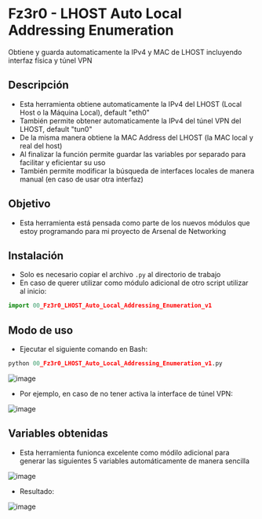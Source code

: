 # Fz3r0 - LHOST Auto Local Addressing Enumeration
Obtiene y guarda automaticamente la IPv4 y MAC de LHOST incluyendo interfaz física y túnel VPN

## Descripción

- Esta herramienta obtiene automaticamente la IPv4 del LHOST (Local Host o la Máquina Local), default "eth0"     
- También permite obtener automaticamente la IPv4 del túnel VPN del LHOST, default "tun0"                        
- De la misma manera obtiene la MAC Address del LHOST (la MAC local y real del host)                             
- Al finalizar la función permite guardar las variables por separado para facilitar y eficientar su uso          
- También permite modificar la búsqueda de interfaces locales de manera manual (en caso de usar otra interfaz)  

## Objetivo

- Esta herramienta está pensada como parte de los nuevos módulos que estoy programando para mi proyecto de Arsenal de Networking

## Instalación

- Solo es necesario copiar el archivo `.py` al directorio de trabajo
- En caso de querer utilizar como módulo adicional de otro script utilizar al inicio:

```py
import 00_Fz3r0_LHOST_Auto_Local_Addressing_Enumeration_v1
```


## Modo de uso

- Ejecutar el siguiente comando en Bash:

```py
python 00_Fz3r0_LHOST_Auto_Local_Addressing_Enumeration_v1.py
```
![image](https://user-images.githubusercontent.com/94720207/210156559-e3840b9f-4fd4-43f7-ab97-69f651d93861.png)

- Por ejemplo, en caso de no tener activa la interface de túnel VPN:

![image](https://user-images.githubusercontent.com/94720207/210156537-eca2fbbb-58b6-4c41-8495-e60f3ab8be8a.png)

## Variables obtenidas

- Esta herramienta funionca excelente como módilo adicional para generar las siguientes 5 variables automáticamente de manera sencilla

![image](https://user-images.githubusercontent.com/94720207/210156689-584393f0-6566-4f39-93c6-a4cee788e461.png)

- Resultado:

![image](https://user-images.githubusercontent.com/94720207/210156721-c4112de5-09b5-4793-b0cb-b0ddef15347e.png)



